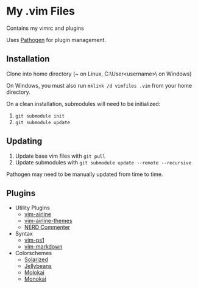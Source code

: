 # My .vim Files

Contains my vimrc and plugins

Uses [Pathogen](https://github.com/tpope/vim-pathogen) for plugin management.

## Installation
Clone into home directory (~ on Linux, C:\User\<username>\ on Windows)

On Windows, you must also run `mklink /d vimfiles .vim` from your home
directory.

On a clean installation, submodules will need to be initialized:
1. `git submodule init`
2. `git submodule update`

## Updating
1. Update base vim files with `git pull`
2. Update submodules with `git submodule update --remote --recursive`

Pathogen may need to be manually updated from time to time.

## Plugins
- Utility Plugins
    - [vim-airline](https://github.com/vim-airline/vim-airline)
    - [vim-airline-themes](https://github.com/vim-airline/vim-airline-themes)
    - [NERD Commenter](https://github.com/preservim/nerdcommenter/)
- Syntax
    - [vim-ps1](https://github.com/PProvost/vim-ps1/)
    - [vim-markdown](https://github.com/preservim/vim-markdown)
- Colorschemes
    - [Solarized](https://github.com/altercation/vim-colors-solarized)
    - [Jellybeans](https://github.com/nanotech/jellybeans.vim)
    - [Molokai](https://github.com/tomasr/molokai)
    - [Monokai](https://github.com/sickill/vim-monokai)

